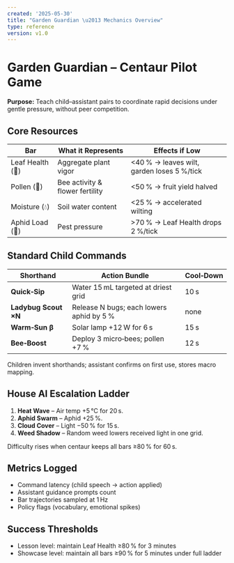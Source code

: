 ```yaml
---
created: '2025-05-30'
title: "Garden Guardian \u2013 Mechanics Overview"
type: reference
version: v1.0
---
```



# Garden Guardian – Centaur Pilot Game

**Purpose:** Teach child–assistant pairs to coordinate rapid decisions under gentle pressure, without peer competition.

## Core Resources
| Bar | What it Represents | Effects if Low |
|-----|--------------------|----------------|
| Leaf Health (🌿) | Aggregate plant vigor | <40 % → leaves wilt, garden loses 5 %/tick |
| Pollen (🐝) | Bee activity & flower fertility | <50 % → fruit yield halved |
| Moisture (💧) | Soil water content | <25 % → accelerated wilting |
| Aphid Load (🐛) | Pest pressure | >70 % → Leaf Health drops 2 %/tick |

## Standard Child Commands
| Shorthand | Action Bundle | Cool‑Down |
|-----------|---------------|-----------|
| **Quick‑Sip** | Water 15 mL targeted at driest grid | 10 s |
| **Ladybug Scout ×N** | Release N bugs; each lowers aphid by 5 % | none |
| **Warm‑Sun β** | Solar lamp +12 W for 6 s | 15 s |
| **Bee‑Boost** | Deploy 3 micro‑bees; pollen +7 % | 12 s |

Children invent shorthands; assistant confirms on first use, stores macro mapping.

## House AI Escalation Ladder
1. **Heat Wave** – Air temp +5 °C for 20 s.
2. **Aphid Swarm** – Aphid +25 %.
3. **Cloud Cover** – Light −50 % for 15 s.
4. **Weed Shadow** – Random weed lowers received light in one grid.

Difficulty rises when centaur keeps all bars ≥80 % for 60 s.

## Metrics Logged
* Command latency (child speech → action applied)
* Assistant guidance prompts count
* Bar trajectories sampled at 1 Hz
* Policy flags (vocabulary, emotional spikes)

## Success Thresholds
* Lesson level: maintain Leaf Health ≥80 % for 3 minutes
* Showcase level: maintain all bars ≥90 % for 5 minutes under full ladder

